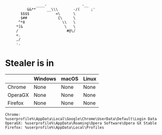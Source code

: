 ```
              ____-                -__
          &&**     __\\\       -/(     ;'
       $$$$            =\      \    
       $##              {\     \
      ^*8                 \\   \ 
     *[&                   \   \
     /                      #@\/
     <.
     ,/
     -.
```
# Stealer is in
| | Windows | macOS | Linux |
|-|-|-|-|
| Chrome | None | None | None |
| OperaGX | None | None | None |
| Firefox | None | None | None | 

```
Chrome: %userprofile%\AppData\Local\Google\Chrome\UserData\Default\Login Data
OperaGX: %userprofile%\AppData\Roaming\Opera Software\Opera GX Stable
Firefox: %userprofile%\AppData\Local\Profiles
```

